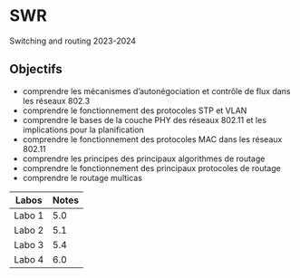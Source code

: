# SWR
Switching and routing 2023-2024
## Objectifs 
- comprendre les mécanismes d’autonégociation et contrôle de flux dans les réseaux 802.3
- comprendre le fonctionnement des protocoles STP et VLAN
- comprendre le bases de la couche PHY des réseaux 802.11 et les implications pour la planification
- comprendre le fonctionnement des protocoles MAC dans les réseaux 802.11
- comprendre les principes des principaux algorithmes de routage
- comprendre le fonctionnement des principaux protocoles de routage
- comprendre le routage multicas

| Labos | Notes |
| ---- | ---- |
| Labo 1 | 5.0 |
| Labo 2 | 5.1 |
| Labo 3 | 5.4 |
| Labo 4 | 6.0 |
